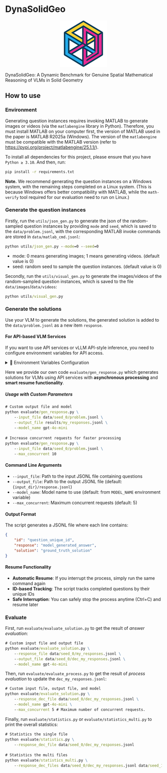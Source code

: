 # DynaSolidGeo

<p align="center">
<a href=""><img src="assets/dynasolidgeo-logo.png" alt="logo" width="150px"></a>
</p>

DynaSolidGeo: A Dynamic Benchmark for Genuine Spatial Mathematical Reasoning of VLMs in Solid Geometry

## How to use

### Environment

Generating question instances requires invoking MATLAB to generate images or videos (via the `matlabengine` library in Python). Therefore, you must install MATLAB on your computer first, the version of MATLAB used in the paper is MATLAB R2025a (Windows). The version of the `matlabengine` must be compatible with the MATLAB version (refer to https://pypi.org/project/matlabengine/25.1.1/).

To install all dependencies for this project, please ensure that you have `Python ≥ 3.10`.
And then, run:

```bash
pip install -r requirements.txt
```

**Note.** We recommend generating the question instances on a Windows system, with the remaining steps completed on a Linux system. (This is because Windows offers better compatibility with MATLAB, while the `math-verify` tool required for our evaluation need to run on Linux.)

### Generate the question instances

Firstly, run the `utils/json_gen.py` to generate the json of the random-sampled question instances by providing `mode` and `seed`, which is saved to the `data/problem.jsonl`, with the corresponding MATLAB invoke commands are stored in `data/matlab_cmd.jsonl`:

```cmd
python utils/json_gen.py --mode=0 --seed=0
```

- mode: 0 means generating images; 1 means generating videos. (default value is 0)
- seed: random seed to sample the question instances. (default value is 0)

Secondly, run the `utils/visual_gen.py` to generate the images/videos of the random-sampled question instances, which is saved to the file `data/images`/`data/videos`:

```cmd
python utils/visual_gen.py
```


### Generate the solutions


Use your VLM to generate the solutions, the generated solution is added to the `data/problem.jsonl` as a new item `response`.

#### For API-based VLM Services

If you want to use API services or vLLM API-style inference, you need to configure environment variables for API access.

<details>
<summary>🔧 Environment Variables Configuration</summary>


##### Required Environment Variables

- `API_KEY`: Your API key for accessing the VLM service
- `BASE_URL` (Optional): Custom API base URL (defaults to `https://api.openai.com/v1`)
- `MODEL_NAME` (Optional): Model name to use (defaults to `gpt-4o`)

##### Setting Environment Variables

**On Windows (PowerShell):**
```powershell
$env:API_KEY="your_api_key_here"
$env:BASE_URL="https://api.openai.com/v1"  # Optional
$env:MODEL_NAME="gpt-4o"  # Optional
```

**On Windows (Command Prompt):**
```cmd
set API_KEY=your_api_key_here
set BASE_URL=https://api.openai.com/v1
set MODEL_NAME=gpt-4o
```

**On Linux/macOS:**
```bash
export API_KEY="your_api_key_here"
export BASE_URL="https://api.openai.com/v1"  # Optional
export MODEL_NAME="gpt-4o"  # Optional
```

</details>

Here we provide our own code `evaluate/gen_response.py` which generates solutions for VLMs using API services with **asynchronous processing** and **smart resume functionality**. 


##### Usage with Custom Parameters
```cmd
# Custom output file and model
python evaluate/gen_response.py \
    --input_file data/seed_0/problem.jsonl \
    --output_file results/my_responses.jsonl \
    --model_name gpt-4o-mini

# Increase concurrent requests for faster processing
python evaluate/gen_response.py \
    --input_file data/seed_0/problem.jsonl \
    --max_concurrent 10
```

#### Command Line Arguments

- `--input_file`: Path to the input JSONL file containing questions
- `--output_file`: Path to the output JSONL file (default: `{input_dir}/response.jsonl`)
- `--model_name`: Model name to use (default: from `MODEL_NAME` environment variable)
- `--max_concurrent`: Maximum concurrent requests (default: 5)

#### Output Format

The script generates a JSONL file where each line contains:
```json
{
    "id": "question_unique_id",
    "response": "model_generated_answer",
    "solution": "ground_truth_solution"
}
```

#### Resume Functionality

- **Automatic Resume**: If you interrupt the process, simply run the same command again
- **ID-based Tracking**: The script tracks completed questions by their unique IDs
- **Safe Interruption**: You can safely stop the process anytime (Ctrl+C) and resume later

### Evaluate

First, run `evaluate/evaluate_solution.py` to get the result of *answer evaluation*:

```cmd
# Custom input file and output file
python evaluate/evaluate_solution.py \
    --response_file data/seed_0/my_responses.jsonl \
    --output_file data/seed_0/dec_my_responses.jsonl \
    --model_name gpt-4o-mini
```

Then, run `evaluate/evaluate_process.py` to get the result of *process evaluation* to update the `dec_my_responses.jsonl`:

```cmd
# Custom input file, output file, and model
python evaluate/evaluate_solution.py \
    --response_dec_file data/seed_0/dec_my_responses.jsonl \
    --model_name gpt-4o-mini \
    --max_concurrent 5 # Maximum number of concurrent requests.
```

Finally, run `evaluate/statistics.py` or `evaluate/statistics_multi.py` to print the overall statistics:

```cmd
# Statistics the single file
python evaluate/statistics.py \
    --response_dec_file data/seed_0/dec_my_responses.jsonl

# Statistics the multi files
python evaluate/statistics_multi.py \
    --response_dec_files data/seed_0/dec_my_responses.jsonl data/seed_1/dec_my_responses.jsonl data/seed_2/dec_my_responses.jsonl
```

